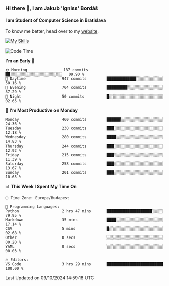 ### Hi there 👋, I am Jakub 'igniss' Bordáš

#### I am Student of Computer Science in Bratislava
To know me better, head over to my [website](https://bordas.sk).

[![My Skills](https://skillicons.dev/icons?i=js,html,css,figma,svelte,java,kotlin,python,postgresql,typescript,nest,nodejs)](https://bordas.sk)


<!--START_SECTION:waka-->
![Code Time](http://img.shields.io/badge/Code%20Time-1%2C538%20hrs%2040%20mins-blue)

**I'm an Early 🐤** 

```text
🌞 Morning                187 commits         ██░░░░░░░░░░░░░░░░░░░░░░░   09.90 % 
🌆 Daytime                947 commits         █████████████░░░░░░░░░░░░   50.16 % 
🌃 Evening                704 commits         █████████░░░░░░░░░░░░░░░░   37.29 % 
🌙 Night                  50 commits          █░░░░░░░░░░░░░░░░░░░░░░░░   02.65 % 
```
📅 **I'm Most Productive on Monday** 

```text
Monday                   460 commits         ██████░░░░░░░░░░░░░░░░░░░   24.36 % 
Tuesday                  230 commits         ███░░░░░░░░░░░░░░░░░░░░░░   12.18 % 
Wednesday                280 commits         ████░░░░░░░░░░░░░░░░░░░░░   14.83 % 
Thursday                 244 commits         ███░░░░░░░░░░░░░░░░░░░░░░   12.92 % 
Friday                   215 commits         ███░░░░░░░░░░░░░░░░░░░░░░   11.39 % 
Saturday                 258 commits         ███░░░░░░░░░░░░░░░░░░░░░░   13.67 % 
Sunday                   201 commits         ███░░░░░░░░░░░░░░░░░░░░░░   10.65 % 
```


📊 **This Week I Spent My Time On** 

```text
🕑︎ Time Zone: Europe/Budapest

💬 Programming Languages: 
Python                   2 hrs 47 mins       ████████████████████░░░░░   79.95 % 
Markdown                 35 mins             ████░░░░░░░░░░░░░░░░░░░░░   17.14 % 
CSV                      5 mins              █░░░░░░░░░░░░░░░░░░░░░░░░   02.68 % 
Other                    0 secs              ░░░░░░░░░░░░░░░░░░░░░░░░░   00.20 % 
YAML                     0 secs              ░░░░░░░░░░░░░░░░░░░░░░░░░   00.03 % 

🔥 Editors: 
VS Code                  3 hrs 29 mins       █████████████████████████   100.00 % 
```


 Last Updated on 09/10/2024 14:59:18 UTC
<!--END_SECTION:waka-->
